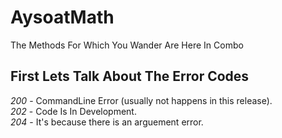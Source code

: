 # AysoatMath
The Methods For Which You Wander Are Here In Combo

## First Lets Talk About The Error Codes

*200* - CommandLine Error (usually not happens in this release).<br>
*202* - Code Is In Development.<br>
*204* - It's because there is an arguement error.<br>
